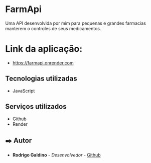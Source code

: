 # FarmApi
Uma API desenvolvida por mim para pequenas e grandes farmacias manterem o controles de seus medicamentos.

# Link da aplicação:
* https://farmapi.onrender.com

## Tecnologias utilizadas

* JavaScript


## Serviços utilizados

* Github
* Render



## ✒️ Autor

* **Rodrigo Galdino** - *Desenvolvedor* - [Github](https://github.com/Rodrigohdkr)
